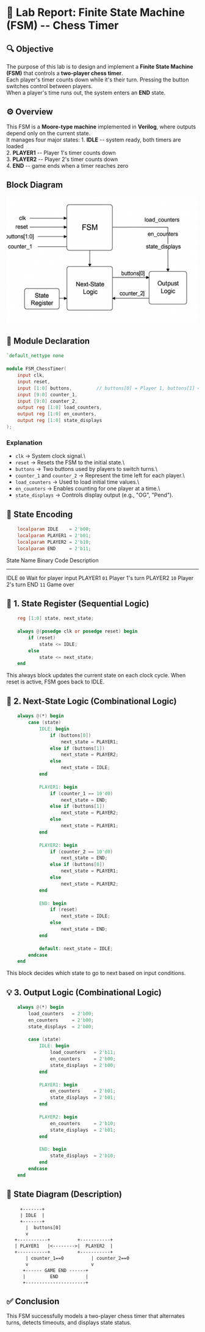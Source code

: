 # 🧠 **Lab Report: Finite State Machine (FSM) -- Chess Timer**

## 🔍 **Objective**

The purpose of this lab is to design and implement a **Finite State
Machine (FSM)** that controls a **two-player chess timer**.\
Each player's timer counts down while it's their turn. Pressing the
button switches control between players.\
When a player's time runs out, the system enters an **END** state.

## ⚙️ **Overview**

This FSM is a **Moore-type machine** implemented in **Verilog**, where
outputs depend only on the current state.\
It manages four major states: 1. **IDLE** -- system ready, both timers
are loaded\
2. **PLAYER1** -- Player 1's timer counts down\
3. **PLAYER2** -- Player 2's timer counts down\
4. **END** -- game ends when a timer reaches zero


## **Block Diagram**
<img src="images/block_diagram.png" alt="Block Diagram" width="500"/>


## 🧩 **Module Declaration**

``` verilog
`default_nettype none

module FSM_ChessTimer(
    input clk,
    input reset,
    input [1:0] buttons,         // buttons[0] = Player 1, buttons[1] = Player 2
    input [9:0] counter_1,
    input [9:0] counter_2,
    output reg [1:0] load_counters,
    output reg [1:0] en_counters,
    output reg [1:0] state_displays
);
```

### Explanation

-   `clk` → System clock signal.\
-   `reset` → Resets the FSM to the initial state.\
-   `buttons` → Two buttons used by players to switch turns.\
-   `counter_1` and `counter_2` → Represent the time left for each
    player.\
-   `load_counters` → Used to load initial time values.\
-   `en_counters` → Enables counting for one player at a time.\
-   `state_displays` → Controls display output (e.g., "OG", "Pend").

## 🔢 **State Encoding**

``` verilog
    localparam IDLE    = 2'b00;
    localparam PLAYER1 = 2'b01;
    localparam PLAYER2 = 2'b10;
    localparam END     = 2'b11;
```

  State Name   Binary Code   Description
  ------------ ------------- -----------------------
  IDLE         `00`          Wait for player input
  PLAYER1      `01`          Player 1's turn
  PLAYER2      `10`          Player 2's turn
  END          `11`          Game over

## 🔄 **1. State Register (Sequential Logic)**

``` verilog
    reg [1:0] state, next_state;

    always @(posedge clk or posedge reset) begin
        if (reset)
            state <= IDLE;
        else
            state <= next_state;
    end
```

This always block updates the current state on each clock cycle. When
reset is active, FSM goes back to IDLE.

## 🧠 **2. Next-State Logic (Combinational Logic)**

``` verilog
    always @(*) begin
        case (state)
            IDLE: begin
                if (buttons[0])
                    next_state = PLAYER1;
                else if (buttons[1])
                    next_state = PLAYER2;
                else
                    next_state = IDLE;
            end

            PLAYER1: begin
                if (counter_1 == 10'd0)
                    next_state = END;
                else if (buttons[1])
                    next_state = PLAYER2;
                else
                    next_state = PLAYER1;
            end

            PLAYER2: begin
                if (counter_2 == 10'd0)
                    next_state = END;
                else if (buttons[0])
                    next_state = PLAYER1;
                else
                    next_state = PLAYER2;
            end

            END: begin
                if (reset)
                    next_state = IDLE;
                else
                    next_state = END;
            end

            default: next_state = IDLE;
        endcase
    end
```

This block decides which state to go to next based on input conditions.

## 💡 **3. Output Logic (Combinational Logic)**

``` verilog
    always @(*) begin
        load_counters   = 2'b00;
        en_counters     = 2'b00;
        state_displays  = 2'b00;

        case (state)
            IDLE: begin
                load_counters   = 2'b11;
                en_counters     = 2'b00;
                state_displays  = 2'b00;
            end

            PLAYER1: begin
                en_counters     = 2'b01;
                state_displays  = 2'b01;
            end

            PLAYER2: begin
                en_counters     = 2'b10;
                state_displays  = 2'b01;
            end

            END: begin
                state_displays  = 2'b10;
            end
        endcase
    end
```

## 🧾 **State Diagram (Description)**

         +-------+
         | IDLE  |
         +-------+
           |  buttons[0]
           v
       +-----------+          +-----------+
       | PLAYER1   |<-------->|  PLAYER2  |
       +-----------+          +-----------+
           | counter_1==0          | counter_2==0
           v                       v
          +------ GAME END ------+
          |         END          |
          +----------------------+

## ✅ **Conclusion**

This FSM successfully models a two-player chess timer that alternates
turns, detects timeouts, and displays state status.
